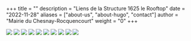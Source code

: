 +++
title = ""
description = "Liens de la Structure 1625 le Rooftop"
date = "2022-11-28"
aliases = ["about-us", "about-hugo", "contact"]
author = "Mairie du Chesnay-Rocquencourt"
weight = "0"
+++

[<img src="\Images\LeChesnay.png">](https://www.lechesnay-rocquencourt.fr)
[<img src="\Images\BibliothequeDuChesnay.png">](https://bibliotheque.lechesnay.fr)
[<img src="\Images\Parcoureo.png">](https://parcoureo.fr)
[<img src="\Images\1jeune1solution.png">](https://www.1jeune1solution.gouv.fr/)
[<img src="\Images\CIDJ.png">](https://www.cidj.com/)
[<img src="\Images\IJBOX.png">](https://www.ijbox.fr)
[<img src="\Images\CAF.png">](https://www.caf.fr)
[<img src="\Images\PoleEmploi.png">](https://www.pole-emploi.fr)
[<img src="\Images\Ameli.png">](https://www.ameli.fr)
[<img src="\Images\LETUDIANT.png">](https://www.l'edtudiant.fr)

